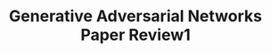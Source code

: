 ---
title: Generative Adversarial Networks Paper Review1
tags: [Generative Adversarial Networks, GAN]
style: fill
color: danger
description: Generative Adversarial Networks by IJ Goodfellow et al.
external_url: https://rla020.tistory.com/31
---